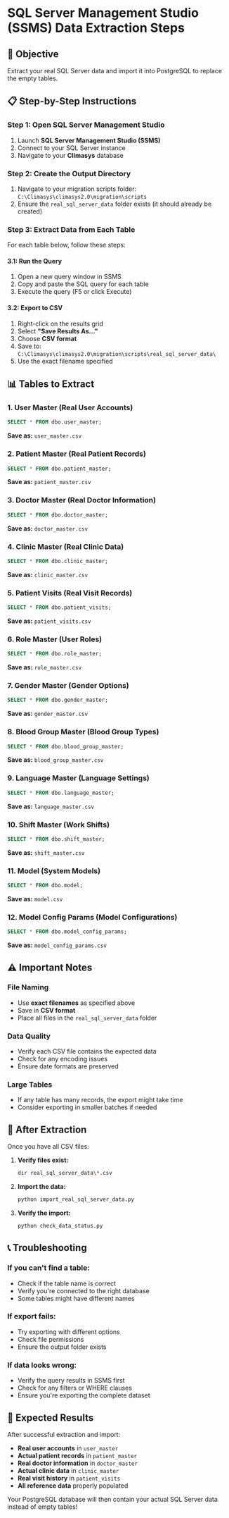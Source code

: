 # SQL Server Management Studio (SSMS) Data Extraction Steps

## 🎯 Objective
Extract your real SQL Server data and import it into PostgreSQL to replace the empty tables.

## 📋 Step-by-Step Instructions

### Step 1: Open SQL Server Management Studio
1. Launch **SQL Server Management Studio (SSMS)**
2. Connect to your SQL Server instance
3. Navigate to your **Climasys** database

### Step 2: Create the Output Directory
1. Navigate to your migration scripts folder: `C:\Climasys\climasys2.0\migration\scripts`
2. Ensure the `real_sql_server_data` folder exists (it should already be created)

### Step 3: Extract Data from Each Table

For each table below, follow these steps:

#### 3.1: Run the Query
1. Open a new query window in SSMS
2. Copy and paste the SQL query for each table
3. Execute the query (F5 or click Execute)

#### 3.2: Export to CSV
1. Right-click on the results grid
2. Select **"Save Results As..."**
3. Choose **CSV format**
4. Save to: `C:\Climasys\climasys2.0\migration\scripts\real_sql_server_data\`
5. Use the exact filename specified

## 📊 Tables to Extract

### 1. User Master (Real User Accounts)
```sql
SELECT * FROM dbo.user_master;
```
**Save as:** `user_master.csv`

### 2. Patient Master (Real Patient Records)
```sql
SELECT * FROM dbo.patient_master;
```
**Save as:** `patient_master.csv`

### 3. Doctor Master (Real Doctor Information)
```sql
SELECT * FROM dbo.doctor_master;
```
**Save as:** `doctor_master.csv`

### 4. Clinic Master (Real Clinic Data)
```sql
SELECT * FROM dbo.clinic_master;
```
**Save as:** `clinic_master.csv`

### 5. Patient Visits (Real Visit Records)
```sql
SELECT * FROM dbo.patient_visits;
```
**Save as:** `patient_visits.csv`

### 6. Role Master (User Roles)
```sql
SELECT * FROM dbo.role_master;
```
**Save as:** `role_master.csv`

### 7. Gender Master (Gender Options)
```sql
SELECT * FROM dbo.gender_master;
```
**Save as:** `gender_master.csv`

### 8. Blood Group Master (Blood Group Types)
```sql
SELECT * FROM dbo.blood_group_master;
```
**Save as:** `blood_group_master.csv`

### 9. Language Master (Language Settings)
```sql
SELECT * FROM dbo.language_master;
```
**Save as:** `language_master.csv`

### 10. Shift Master (Work Shifts)
```sql
SELECT * FROM dbo.shift_master;
```
**Save as:** `shift_master.csv`

### 11. Model (System Models)
```sql
SELECT * FROM dbo.model;
```
**Save as:** `model.csv`

### 12. Model Config Params (Model Configurations)
```sql
SELECT * FROM dbo.model_config_params;
```
**Save as:** `model_config_params.csv`

## ⚠️ Important Notes

### File Naming
- Use **exact filenames** as specified above
- Save in **CSV format**
- Place all files in the `real_sql_server_data` folder

### Data Quality
- Verify each CSV file contains the expected data
- Check for any encoding issues
- Ensure date formats are preserved

### Large Tables
- If any table has many records, the export might take time
- Consider exporting in smaller batches if needed

## 🚀 After Extraction

Once you have all CSV files:

1. **Verify files exist:**
   ```bash
   dir real_sql_server_data\*.csv
   ```

2. **Import the data:**
   ```bash
   python import_real_sql_server_data.py
   ```

3. **Verify the import:**
   ```bash
   python check_data_status.py
   ```

## 📞 Troubleshooting

### If you can't find a table:
- Check if the table name is correct
- Verify you're connected to the right database
- Some tables might have different names

### If export fails:
- Try exporting with different options
- Check file permissions
- Ensure the output folder exists

### If data looks wrong:
- Verify the query results in SSMS first
- Check for any filters or WHERE clauses
- Ensure you're exporting the complete dataset

## 🎯 Expected Results

After successful extraction and import:
- **Real user accounts** in `user_master`
- **Actual patient records** in `patient_master`
- **Real doctor information** in `doctor_master`
- **Actual clinic data** in `clinic_master`
- **Real visit history** in `patient_visits`
- **All reference data** properly populated

Your PostgreSQL database will then contain your actual SQL Server data instead of empty tables!

